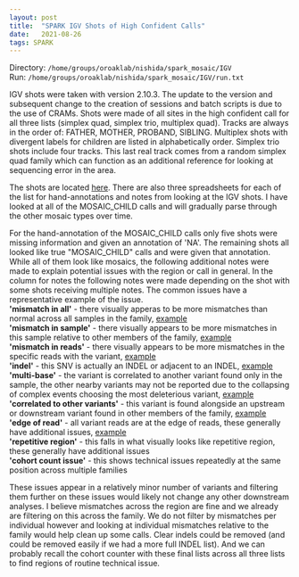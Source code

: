 ```yaml
---
layout: post
title:  "SPARK IGV Shots of High Confident Calls"
date:   2021-08-26
tags: SPARK
---
```


Directory: `/home/groups/oroaklab/nishida/spark_mosaic/IGV`
<br>Run: `/home/groups/oroaklab/nishida/spark_mosaic/IGV/run.txt`

IGV shots were taken with version 2.10.3. The update to the version and subsequent change to the creation of sessions and batch scripts is due to the use of CRAMs. Shots were made of all sites in the high confident call for all three lists (simplex quad, simplex trio, multiplex quad). Tracks are always in the order of: FATHER, MOTHER, PROBAND, SIBLING. Multiplex shots with divergent labels for children are listed in alphabetically order. Simplex trio shots include four tracks. This last real track comes from a random simplex quad family which can function as an additional reference for looking at sequencing error in the area.

The shots are located [here](https://www.dropbox.com/sh/nj8wglswrxj7lik/AADvVXrVXapW3lukFMppeuLAa?dl=0). There are also three spreadsheets for each of the list for hand-annotations and notes from looking at the IGV shots. I have looked at all of the MOSAIC_CHILD calls and will gradually parse through the other mosaic types over time.

For the hand-annotation of the MOSAIC_CHILD calls only five shots were missing information and given an annotation of 'NA'. The remaining shots all looked like true "MOSAIC_CHILD" calls and were given that annotation. While all of them look like mosaics, the following additional notes were made to explain potential issues with the region or call in general. In the column for notes the following notes were made depending on the shot with some shots receiving multiple notes. The common issues have a representative example of the issue.
<br><b>'mismatch in all'</b> - there visually apperas to be more mismatches than normal across all samples in the family, [example](https://www.dropbox.com/s/kgdpfdu2rbt0ll1/mismatch_in_all.png?dl=0)
<br><b>'mismatch in sample'</b> - there visually appears to be more mismatches in this sample relative to other members of the family, [example](https://www.dropbox.com/s/2b6vi2i1s0ys3aq/mismatch_in_sample.png?dl=0)
<br><b>'mismatch in reads'</b> - there visually appears to be more mismatches in the specific reads with the variant, [example](https://www.dropbox.com/s/td7ulkuke5uy0bu/mismatch_in_reads.png?dl=0)
<br><b>'indel'</b> - this SNV is actually an INDEL or adjacent to an INDEL, [example](https://www.dropbox.com/s/n8vb86pvzkphvfc/indel.png?dl=0)
<br><b>'multi-base'</b> - the variant is correlated to another variant found only in the sample, the other nearby variants may not be reported due to the collapsing of complex events choosing the most deleterious variant, [example](https://www.dropbox.com/s/92wj8euphhxjk2h/multi_base.png?dl=0)
<br><b>'correlated to other variants'</b> - this variant is found alongside an upstream or downstream variant found in other members of the family, [example](https://www.dropbox.com/s/3nckx8brd9d59er/correlated_to_other_variants.png?dl=0)
<br><b>'edge of read'</b> - all variant reads are at the edge of reads, these generally have additional issues, [example](https://www.dropbox.com/s/cgvp21uhiih7got/edge_of_read.png?dl=0)
<br><b>'repetitive region'</b> - this falls in what visually looks like repetitive region, these generally have additional issues
<br><b>'cohort count issue'</b> - this shows technical issues repeatedly at the same position across multiple families

These issues appear in a relatively minor number of variants and filtering them further on these issues would likely not change any other downstream analyses. I believe mismatches across the region are fine and we already are filtering on this across the family. We do not filter by mismatches per individual however and looking at individual mismatches relative to the family would help clean up some calls. Clear indels could be removed (and could be removed easily if we had a more full INDEL list). And we can probably recall the cohort counter with these final lists across all three lists to find regions of routine technical issue.